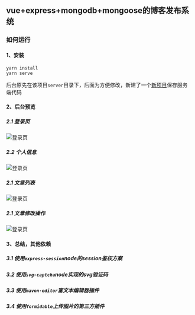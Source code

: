 ## vue+express+mongodb+mongoose的博客发布系统
### 如何运行
#### 1、安装
```
yarn install 
yarn serve
```
后台原先在该项目`server`目录下，后面为方便修改，新建了一个[新项目](https://github.com/tobeapro/my-node-server)保存服务端代码

#### 2、后台预览
##### 2.1 登录页
![登录页](https://tobeapro.github.io/static/img/my_blog_1.png)
##### 2.2 个人信息
![登录页](https://tobeapro.github.io/static/img/my_blog_2.png)
##### 2.1 文章列表
![登录页](https://tobeapro.github.io/static/img/my_blog_3.png)
##### 2.1 文章修改操作
![登录页](https://tobeapro.github.io/static/img/my_blog_4.png)

#### 3、总结，其他依赖
##### 3.1 使用`express-session`node的session鉴权方案
##### 3.2 使用`svg-captcha`node实现的svg验证码
##### 3.3 使用`mavon-editor`富文本编辑器插件
##### 3.4 使用`formidable`上传图片的第三方插件

